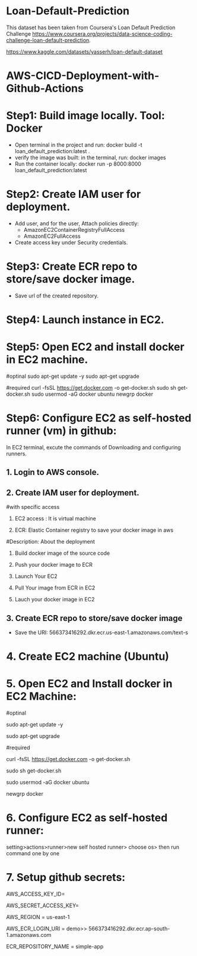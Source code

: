 # Loan-Default-Prediction

This dataset has been taken from Coursera's Loan Default Prediction Challenge https://www.coursera.org/projects/data-science-coding-challenge-loan-default-prediction.

https://www.kaggle.com/datasets/yasserh/loan-default-dataset


# AWS-CICD-Deployment-with-Github-Actions

# Step1: Build image locally. Tool: Docker
- Open terminal in the project and run: docker build -t loan_default_prediction:latest .
- verify the image was built: in the terminal, run: docker images
- Run the container locally: docker run -p 8000:8000 loan_default_prediction:latest

# Step2: Create IAM user for deployment.
- Add user, and for the user, Attach policies directly:
    - AmazonEC2ContainerRegistryFullAccess
    - AmazonEC2FullAccess
- Create access key under Security credentials.

# Step3: Create ECR repo to store/save docker image.
- Save url of the created repository.

# Step4: Launch instance in EC2.

# Step5: Open EC2 and install docker in EC2 machine.

#optinal
sudo apt-get update -y
sudo apt-get upgrade

#required
curl -fsSL https://get.docker.com -o get-docker.sh
sudo sh get-docker.sh
sudo usermod -aG docker ubuntu
newgrp docker

# Step6: Configure EC2 as self-hosted runner (vm) in github:
In EC2 terminal, excute the commands of Downloading and configuring runners.



## 1. Login to AWS console.

## 2. Create IAM user for deployment.
#with specific access

1. EC2 access : It is virtual machine

2. ECR: Elastic Container registry to save your docker image in aws


#Description: About the deployment

1. Build docker image of the source code

2. Push your docker image to ECR

3. Launch Your EC2 

4. Pull Your image from ECR in EC2

5. Lauch your docker image in EC2




## 3. Create ECR repo to store/save docker image
- Save the URI: 566373416292.dkr.ecr.us-east-1.amazonaws.com/text-s


# 4. Create EC2 machine (Ubuntu)

# 5. Open EC2 and Install docker in EC2 Machine:
#optinal

sudo apt-get update -y

sudo apt-get upgrade

#required

curl -fsSL https://get.docker.com -o get-docker.sh

sudo sh get-docker.sh

sudo usermod -aG docker ubuntu

newgrp docker

# 6. Configure EC2 as self-hosted runner:
setting>actions>runner>new self hosted runner> choose os> then run command one by one

# 7. Setup github secrets:

AWS_ACCESS_KEY_ID=

AWS_SECRET_ACCESS_KEY=

AWS_REGION = us-east-1

AWS_ECR_LOGIN_URI = demo>>  566373416292.dkr.ecr.ap-south-1.amazonaws.com

ECR_REPOSITORY_NAME = simple-app